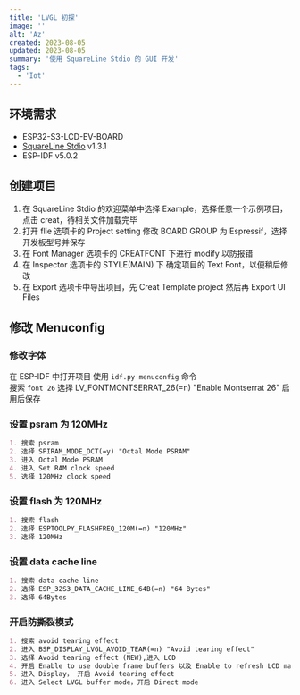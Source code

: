```yaml
---
title: 'LVGL 初探'
image: ''
alt: 'Az'
created: 2023-08-05
updated: 2023-08-05
summary: '使用 SquareLine Stdio 的 GUI 开发'
tags:
  - 'Iot'
---
```


## 环境需求

* ESP32-S3-LCD-EV-BOARD
* [SquareLine Stdio](https://squareline.io/) v1.3.1
* ESP-IDF v5.0.2

## 创建项目

1. 在 SquareLine Stdio 的欢迎菜单中选择 Example，选择任意一个示例项目，点击 creat，待相关文件加载完毕
2. 打开 flie 选项卡的 Project setting 修改 BOARD GROUP 为 Espressif，选择 开发板型号并保存
3. 在 Font Manager 选项卡的 CREATFONT 下进行 modify 以防报错
4. 在 Inspector 选项卡的 STYLE(MAIN) 下 确定项目的 Text Font，以便稍后修改
5. 在 Export 选项卡中导出项目，先 Creat Template project 然后再 Export UI Files

## 修改 Menuconfig

### 修改字体

在 ESP-IDF 中打开项目 使用 `idf.py menuconfig` 命令  
  搜索 `font 26` 选择 LV_FONTMONTSERRAT_26(=n) "Enable Montserrat 26" 启用后保存

### 设置 psram 为 120MHz

``` md
1. 搜索 psram
2. 选择 SPIRAM_MODE_OCT(=y) "Octal Mode PSRAM"
3. 进入 Octal Mode PSRAM
4. 进入 Set RAM clock speed
5. 选择 120MHz clock speed
```

### 设置 flash 为 120MHz

``` md
1. 搜索 flash
2. 选择 ESPTOOLPY_FLASHFREQ_120M(=n) "120MHz"
3. 选择 120MHz
```

### 设置 data cache line

``` md
1. 搜索 data cache line
2. 选择 ESP_32S3_DATA_CACHE_LINE_64B(=n) "64 Bytes"
3. 选择 64Bytes
```

### 开启防撕裂模式

``` md
1. 搜索 avoid tearing effect
2. 进入 BSP_DISPLAY_LVGL_AVOID_TEAR(=n) "Avoid tearing effect"
3. 选择 Avoid tearing effect (NEW),进入 LCD
4. 开启 Enable to use double frame buffers 以及 Enable to refresh LCD manually
5. 进入 Display， 开启 Avoid tearing effect
6. 进入 Select LVGL buffer mode，开启 Direct mode
```
